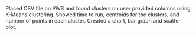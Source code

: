 Placed CSV file on AWS and found clusters on user provided columns using K-Means clustering. Showed time to run,
centroids for the clusters, and number of points in each cluster. Created a chart, bar graph and scatter plot.